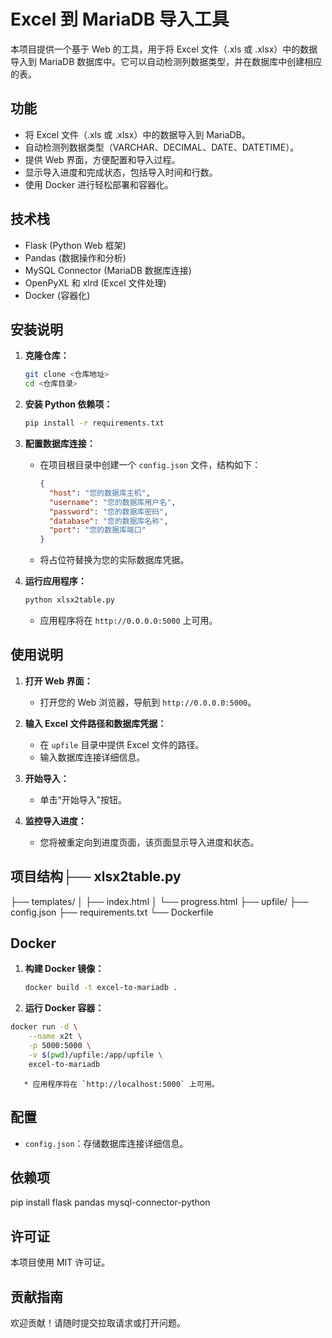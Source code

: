 # Excel 到 MariaDB 导入工具

本项目提供一个基于 Web 的工具，用于将 Excel 文件（.xls 或 .xlsx）中的数据导入到 MariaDB 数据库中。它可以自动检测列数据类型，并在数据库中创建相应的表。

## 功能

* 将 Excel 文件（.xls 或 .xlsx）中的数据导入到 MariaDB。
* 自动检测列数据类型（VARCHAR、DECIMAL、DATE、DATETIME）。
* 提供 Web 界面，方便配置和导入过程。
* 显示导入进度和完成状态，包括导入时间和行数。
* 使用 Docker 进行轻松部署和容器化。

## 技术栈

* Flask (Python Web 框架)
* Pandas (数据操作和分析)
* MySQL Connector (MariaDB 数据库连接)
* OpenPyXL 和 xlrd (Excel 文件处理)
* Docker (容器化)

## 安装说明

1.  **克隆仓库：**

    ```bash
    git clone <仓库地址>
    cd <仓库目录>
    ```

2.  **安装 Python 依赖项：**

    ```bash
    pip install -r requirements.txt
    ```

3.  **配置数据库连接：**

    * 在项目根目录中创建一个 `config.json` 文件，结构如下：

        ```json
        {
          "host": "您的数据库主机",
          "username": "您的数据库用户名",
          "password": "您的数据库密码",
          "database": "您的数据库名称",
          "port": "您的数据库端口"
        }
        ```

    * 将占位符替换为您的实际数据库凭据。

4.  **运行应用程序：**

    ```bash
    python xlsx2table.py
    ```

    * 应用程序将在 `http://0.0.0.0:5000` 上可用。

## 使用说明

1.  **打开 Web 界面：**

    * 打开您的 Web 浏览器，导航到 `http://0.0.0.0:5000`。

2.  **输入 Excel 文件路径和数据库凭据：**

    * 在 `upfile` 目录中提供 Excel 文件的路径。
    * 输入数据库连接详细信息。

3.  **开始导入：**

    * 单击“开始导入”按钮。

4.  **监控导入进度：**

    * 您将被重定向到进度页面，该页面显示导入进度和状态。

## 项目结构├── xlsx2table.py
├── templates/
│   ├── index.html
│   └── progress.html
├── upfile/
├── config.json
├── requirements.txt
└── Dockerfile
## Docker

1.  **构建 Docker 镜像：**

    ```bash
    docker build -t excel-to-mariadb .
    ```
2.  **运行 Docker 容器：**
```bash
docker run -d \
    --name x2t \
    -p 5000:5000 \
    -v $(pwd)/upfile:/app/upfile \
    excel-to-mariadb
```
       * 应用程序将在 `http://localhost:5000` 上可用。

## 配置

* `config.json`：存储数据库连接详细信息。

## 依赖项

pip install flask pandas mysql-connector-python
## 许可证

本项目使用 MIT 许可证。

## 贡献指南

欢迎贡献！请随时提交拉取请求或打开问题。
